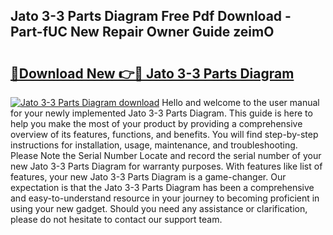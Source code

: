 ## Jato 3-3 Parts Diagram Free Pdf Download - Part-fUC New Repair Owner Guide zeimO

# <h2><a href="http://dftd2k.blite.top/?on=Jato+3-3+Parts+Diagram">🔗Download New 👉🔴 Jato 3-3 Parts Diagram</a></h2>

[![Jato 3-3 Parts Diagram download](https://i.imgur.com/lujVjoI.png)](http://dftd2k.blite.top/?on=Jato+3-3+Parts+Diagram)
Hello and welcome to the user manual for your newly implemented Jato 3-3 Parts Diagram. This guide is here to help you make the most of your product by providing a comprehensive overview of its features, functions, and benefits. You will find step-by-step instructions for installation, usage, maintenance, and troubleshooting. Please Note the Serial Number Locate and record the serial number of your new Jato 3-3 Parts Diagram for warranty purposes. With features like list of features, your new Jato 3-3 Parts Diagram is a game-changer. Our expectation is that the Jato 3-3 Parts Diagram has been a comprehensive and easy-to-understand resource in your journey to becoming proficient in using your new gadget. Should you need any assistance or clarification, please do not hesitate to contact our support team.
